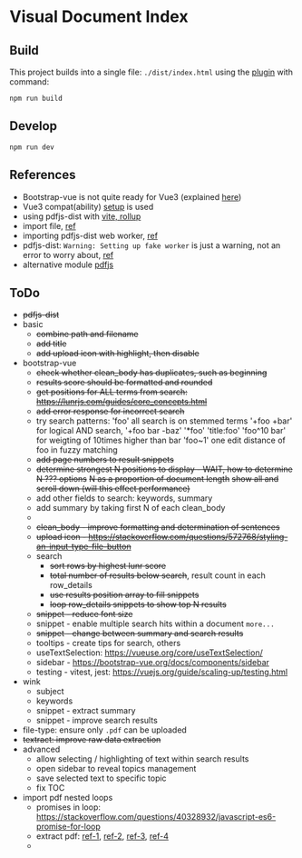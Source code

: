 # Visual Document Index

## Build

This project builds into a single file: `./dist/index.html` using the [plugin](https://github.com/richardtallent/vite-plugin-singlefile) with command:

```
npm run build
```

## Develop

```
npm run dev
```

## References

* Bootstrap-vue is not quite ready for Vue3 (explained [here](https://bootstrap-vue.org/vue3))
* Vue3 compat(ability) [setup](https://stackblitz.com/edit/bootstrap-vue-with-compat?file=main.js) is used
* using pdfjs-dist with [vite, rollup](https://erindoyle.dev/using-pdfjs-with-vite/)
* import file, [ref](https://laracasts.com/discuss/channels/vue/how-to-import-a-js-file-in-vue)
* importing pdfjs-dist web worker, [ref](https://stackoverflow.com/questions/71551448/how-do-you-import-javascript-file-from-node-modules-into-react-using-vite)
* pdfjs-dist: `Warning: Setting up fake worker` is just a warning, not an error to worry about, [ref](https://stackoverflow.com/questions/74452371/pdfjs-what-is-a-fake-worker-how-to-solve-it)
* alternative module [pdfjs](https://github.com/rkusa/pdfjs)

## ToDo

* ~~pdfjs-dist~~
* basic
  - ~~combine path and filename~~
  - ~~add title~~
  - ~~add upload icon with highlight, then disable~~
* bootstrap-vue
  - ~~check whether clean_body has duplicates, such as beginning~~
  - ~~results score should be formatted and rounded~~
  - ~~get positions for ALL terms from search: https://lunrjs.com/guides/core_concepts.html~~
  - ~~add error response for incorrect search~~
  - try search patterns:
    'foo' all search is on stemmed terms
    '+foo +bar' for logical AND search, '+foo bar -baz' 
    '*foo'
    'title:foo'
    'foo^10 bar' for weigting of 10times higher than bar 
    'foo~1' one edit distance of foo in fuzzy matching 
  - ~~add page numbers to result snippets~~
  - ~~determine strongest N positions to display - WAIT, how to determine N ??? options~~
    ~~N as a proportion of document length~~
    ~~show all and scroll down (will this effect performance)~~
  - add other fields to search: keywords, summary
  - add summary by taking first N of each clean_body
  - 
  - ~~clean_body - improve formatting and determination of sentences~~
  - ~~upload icon - https://stackoverflow.com/questions/572768/styling-an-input-type-file-button~~
  - search 
    - ~~sort rows by highest lunr score~~
    - ~~total number of results below search~~, result count in each row_details
    - ~~use results position array to fill snippets~~
    - ~~loop row_details snippets to show top N results~~
  - ~~snippet - reduce font size~~
  - snippet - enable multiple search hits within a document `more...`
  - ~~snippet - change between summary and search results~~
  - tooltips - create tips for search, others
  - useTextSelection: https://vueuse.org/core/useTextSelection/
  - sidebar - https://bootstrap-vue.org/docs/components/sidebar
  - testing - vitest, jest: https://vuejs.org/guide/scaling-up/testing.html
* wink
  - subject
  - keywords
  - snippet - extract summary
  - snippet - improve search results
* file-type: ensure only `.pdf` can be uploaded
* ~~textract: improve raw data extraction~~
* advanced
  - allow selecting / highlighting of text within search results
  - open sidebar to reveal topics management
  - save selected text to specific topic
  - fix TOC
* import pdf nested loops
  - promises in loop: https://stackoverflow.com/questions/40328932/javascript-es6-promise-for-loop
  - extract pdf: [ref-1](https://stackoverflow.com/questions/1554280/how-to-extract-text-from-a-pdf-in-javascript?rq=3), [ref-2](https://stackoverflow.com/questions/40635979/how-to-correctly-extract-text-from-a-pdf-using-pdf-js), [ref-3](https://stackoverflow.com/questions/40482569/troubles-with-pdf-js-promises/40494019#40494019), [ref-4](https://stackoverflow.com/questions/61669405/forcing-a-function-to-wait-until-another-function-is-complete)
  - 